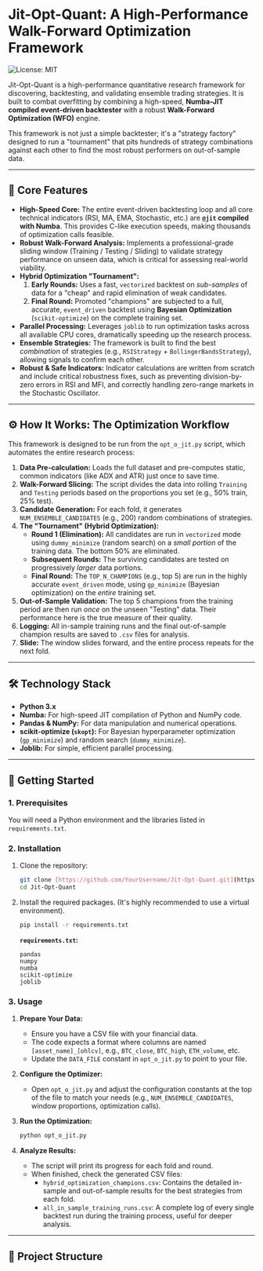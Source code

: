 # Jit-Opt-Quant: A High-Performance Walk-Forward Optimization Framework

![License: MIT](https://img.shields.io/badge/License-MIT-blue.svg)

Jit-Opt-Quant is a high-performance quantitative research framework for discovering, backtesting, and validating ensemble trading strategies. It is built to combat overfitting by combining a high-speed, **Numba-JIT compiled event-driven backtester** with a robust **Walk-Forward Optimization (WFO)** engine.

This framework is not just a simple backtester; it's a "strategy factory" designed to run a "tournament" that pits hundreds of strategy combinations against each other to find the most robust performers on out-of-sample data.

---

## 🚀 Core Features

* **High-Speed Core:** The entire event-driven backtesting loop and all core technical indicators (RSI, MA, EMA, Stochastic, etc.) are **`@jit` compiled with Numba**. This provides C-like execution speeds, making thousands of optimization calls feasible.
* **Robust Walk-Forward Analysis:** Implements a professional-grade sliding window (Training / Testing / Sliding) to validate strategy performance on unseen data, which is critical for assessing real-world viability.
* **Hybrid Optimization "Tournament":**
    1.  **Early Rounds:** Uses a fast, `vectorized` backtest on *sub-samples* of data for a "cheap" and rapid elimination of weak candidates.
    2.  **Final Round:** Promoted "champions" are subjected to a full, accurate, `event_driven` backtest using **Bayesian Optimization** (`scikit-optimize`) on the complete training set.
* **Parallel Processing:** Leverages `joblib` to run optimization tasks across all available CPU cores, dramatically speeding up the research process.
* **Ensemble Strategies:** The framework is built to find the best *combination* of strategies (e.g., `RSIStrategy` + `BollingerBandsStrategy`), allowing signals to confirm each other.
* **Robust & Safe Indicators:** Indicator calculations are written from scratch and include critical robustness fixes, such as preventing division-by-zero errors in RSI and MFI, and correctly handling zero-range markets in the Stochastic Oscillator.

---

## ⚙️ How It Works: The Optimization Workflow

This framework is designed to be run from the `opt_o_jit.py` script, which automates the entire research process:

1.  **Data Pre-calculation:** Loads the full dataset and pre-computes static, common indicators (like ADX and ATR) just once to save time.
2.  **Walk-Forward Slicing:** The script divides the data into rolling `Training` and `Testing` periods based on the proportions you set (e.g., 50% train, 25% test).
3.  **Candidate Generation:** For each fold, it generates `NUM_ENSEMBLE_CANDIDATES` (e.g., 200) random combinations of strategies.
4.  **The "Tournament" (Hybrid Optimization):**
    * **Round 1 (Elimination):** All candidates are run in `vectorized` mode using `dummy_minimize` (random search) on a *small portion* of the training data. The bottom 50% are eliminated.
    * **Subsequent Rounds:** The surviving candidates are tested on progressively *larger* data portions.
    * **Final Round:** The `TOP_N_CHAMPIONS` (e.g., top 5) are run in the highly accurate `event_driven` mode, using `gp_minimize` (Bayesian optimization) on the *entire* training set.
5.  **Out-of-Sample Validation:** The top 5 champions from the training period are then run *once* on the unseen "Testing" data. Their performance here is the true measure of their quality.
6.  **Logging:** All in-sample training runs and the final out-of-sample champion results are saved to `.csv` files for analysis.
7.  **Slide:** The window slides forward, and the entire process repeats for the next fold.

---

## 🛠️ Technology Stack

* **Python 3.x**
* **Numba:** For high-speed JIT compilation of Python and NumPy code.
* **Pandas & NumPy:** For data manipulation and numerical operations.
* **scikit-optimize (`skopt`):** For Bayesian hyperparameter optimization (`gp_minimize`) and random search (`dummy_minimize`).
* **Joblib:** For simple, efficient parallel processing.

---

## 🏁 Getting Started

### 1. Prerequisites

You will need a Python environment and the libraries listed in `requirements.txt`.

### 2. Installation

1.  Clone the repository:
    ```bash
    git clone [https://github.com/YourUsername/Jit-Opt-Quant.git](https://github.com/YourUsername/Jit-Opt-Quant.git)
    cd Jit-Opt-Quant
    ```

2.  Install the required packages. (It's highly recommended to use a virtual environment).
    ```bash
    pip install -r requirements.txt
    ```

    **`requirements.txt`:**
    ```
    pandas
    numpy
    numba
    scikit-optimize
    joblib
    ```

### 3. Usage

1.  **Prepare Your Data:**
    * Ensure you have a CSV file with your financial data.
    * The code expects a format where columns are named `[asset_name]_[ohlcv]`, e.g., `BTC_close`, `BTC_high`, `ETH_volume`, etc.
    * Update the `DATA_FILE` constant in `opt_o_jit.py` to point to your file.

2.  **Configure the Optimizer:**
    * Open `opt_o_jit.py` and adjust the configuration constants at the top of the file to match your needs (e.g., `NUM_ENSEMBLE_CANDIDATES`, window proportions, optimization calls).

3.  **Run the Optimization:**
    ```bash
    python opt_o_jit.py
    ```

4.  **Analyze Results:**
    * The script will print its progress for each fold and round.
    * When finished, check the generated CSV files:
        * `hybrid_optimization_champions.csv`: Contains the detailed in-sample and out-of-sample results for the best strategies from each fold.
        * `all_in_sample_training_runs.csv`: A complete log of every single backtest run during the training process, useful for deeper analysis.

---

## 📂 Project Structure
